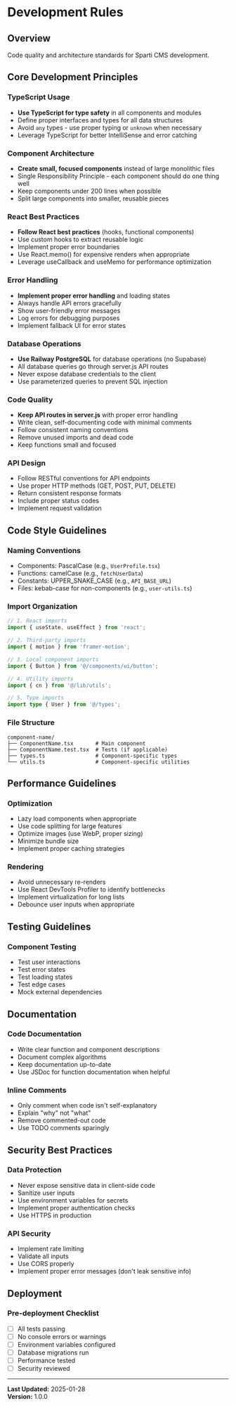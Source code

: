 # Development Rules

## Overview
Code quality and architecture standards for Sparti CMS development.

## Core Development Principles

### TypeScript Usage
- **Use TypeScript for type safety** in all components and modules
- Define proper interfaces and types for all data structures
- Avoid `any` types - use proper typing or `unknown` when necessary
- Leverage TypeScript for better IntelliSense and error catching

### Component Architecture
- **Create small, focused components** instead of large monolithic files
- Single Responsibility Principle - each component should do one thing well
- Keep components under 200 lines when possible
- Split large components into smaller, reusable pieces

### React Best Practices
- **Follow React best practices** (hooks, functional components)
- Use custom hooks to extract reusable logic
- Implement proper error boundaries
- Use React.memo() for expensive renders when appropriate
- Leverage useCallback and useMemo for performance optimization

### Error Handling
- **Implement proper error handling** and loading states
- Always handle API errors gracefully
- Show user-friendly error messages
- Log errors for debugging purposes
- Implement fallback UI for error states

### Database Operations
- **Use Railway PostgreSQL** for database operations (no Supabase)
- All database queries go through server.js API routes
- Never expose database credentials to the client
- Use parameterized queries to prevent SQL injection

### Code Quality
- **Keep API routes in server.js** with proper error handling
- Write clean, self-documenting code with minimal comments
- Follow consistent naming conventions
- Remove unused imports and dead code
- Keep functions small and focused

### API Design
- Follow RESTful conventions for API endpoints
- Use proper HTTP methods (GET, POST, PUT, DELETE)
- Return consistent response formats
- Include proper status codes
- Implement request validation

## Code Style Guidelines

### Naming Conventions
- Components: PascalCase (e.g., `UserProfile.tsx`)
- Functions: camelCase (e.g., `fetchUserData`)
- Constants: UPPER_SNAKE_CASE (e.g., `API_BASE_URL`)
- Files: kebab-case for non-components (e.g., `user-utils.ts`)

### Import Organization
```typescript
// 1. React imports
import { useState, useEffect } from 'react';

// 2. Third-party imports
import { motion } from 'framer-motion';

// 3. Local component imports
import { Button } from '@/components/ui/button';

// 4. Utility imports
import { cn } from '@/lib/utils';

// 5. Type imports
import type { User } from '@/types';
```

### File Structure
```
component-name/
├── ComponentName.tsx       # Main component
├── ComponentName.test.tsx  # Tests (if applicable)
├── types.ts                # Component-specific types
└── utils.ts                # Component-specific utilities
```

## Performance Guidelines

### Optimization
- Lazy load components when appropriate
- Use code splitting for large features
- Optimize images (use WebP, proper sizing)
- Minimize bundle size
- Implement proper caching strategies

### Rendering
- Avoid unnecessary re-renders
- Use React DevTools Profiler to identify bottlenecks
- Implement virtualization for long lists
- Debounce user inputs when appropriate

## Testing Guidelines

### Component Testing
- Test user interactions
- Test error states
- Test loading states
- Test edge cases
- Mock external dependencies

## Documentation

### Code Documentation
- Write clear function and component descriptions
- Document complex algorithms
- Keep documentation up-to-date
- Use JSDoc for function documentation when helpful

### Inline Comments
- Only comment when code isn't self-explanatory
- Explain "why" not "what"
- Remove commented-out code
- Use TODO comments sparingly

## Security Best Practices

### Data Protection
- Never expose sensitive data in client-side code
- Sanitize user inputs
- Use environment variables for secrets
- Implement proper authentication checks
- Use HTTPS in production

### API Security
- Implement rate limiting
- Validate all inputs
- Use CORS properly
- Implement proper error messages (don't leak sensitive info)

## Deployment

### Pre-deployment Checklist
- [ ] All tests passing
- [ ] No console errors or warnings
- [ ] Environment variables configured
- [ ] Database migrations run
- [ ] Performance tested
- [ ] Security reviewed

---

**Last Updated:** 2025-01-28  
**Version:** 1.0.0
